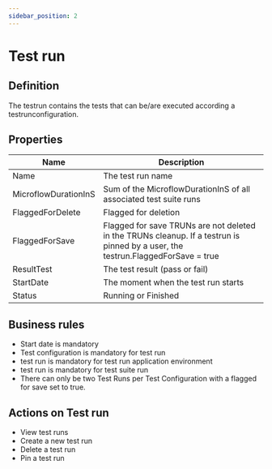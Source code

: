 ```yaml
---
sidebar_position: 2
---
```

# Test run 

## Definition

The testrun contains the tests that can be/are executed according a testrunconfiguration.

## Properties
| Name | Description |
| ----------- | ----------- |
| Name | The test run name |
| MicroflowDurationInS | Sum of the MicroflowDurationInS of all associated test suite runs |
| FlaggedForDelete | Flagged for deletion |
| FlaggedForSave | Flagged for save TRUNs are not deleted in the TRUNs cleanup. If a testrun is pinned by a user, the testrun.FlaggedForSave = true | 
| ResultTest | The test result (pass or fail) |
| StartDate |The moment when the test run starts | 
| Status | Running or Finished |
  
## Business rules
- Start date is mandatory
- Test configuration is mandatory for test run
- test run is mandatory for test run application environment
- test run is mandatory for test suite run
- There can only be two Test Runs per Test Configuration with a flagged for save set to true.

## Actions on Test run
- View test runs
- Create a new test run
- Delete a test run
- Pin a test run